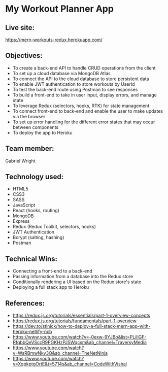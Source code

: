 # My Workout Planner App

## Live site:

https://mern-workouts-redux.herokuapp.com/

## Objectives:

- To create a back-end API to handle CRUD operations from the client
- To set up a cloud database via MongoDB Atlas
- To connect the API to the cloud database to store persistent data
- To enable JWT authentication to store workouts by UserId
- To test the back-end route using Postman to see responses
- To build a front-end to take in user input, display errors, and manage state
- To leverage Redux (selectors, hooks, RTK) for state management
- To connect front-end to back-end and enable the user to make updates via the browser
- To set up error handling for the different error states that may occur between components
- To deploy the app to Heroku

## Team member:

Gabriel Wright

## Technology used:

- HTML5
- CSS3
- SASS
- JavaScript
- React (hooks, routing)
- MongoDB
- Express
- Redux (Redux Toolkit, selectors, hooks)
- JWT Authentication
- Bcrypt (salting, hashing)
- Postman

## Technical Wins:

- Connecting a front-end to a back-end
- Passing information from a database into the Redux store
- Conditionally rendering a UI based on the Redux store's state
- Deploying a full stack app to Heroku

## References:

- https://redux.js.org/tutorials/essentials/part-1-overview-concepts
- https://redux.js.org/tutorials/fundamentals/part-1-overview
- https://dev.to/stlnick/how-to-deploy-a-full-stack-mern-app-with-heroku-netlify-ncb
- https://www.youtube.com/watch?v=-0exw-9YJBo&list=PLillGF-RfqbbQeVSccR9PGKHzPJSWqcsm&ab_channel=TraversyMedia
- https://www.youtube.com/watch?v=WsRBmwNkv3Q&ab_channel=TheNetNinja
- https://www.youtube.com/watch?v=XqpkptgOrtE&t=5714s&ab_channel=CodeWithVishal
